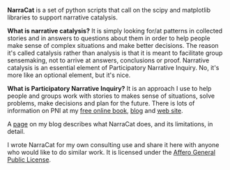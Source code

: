 <b>NarraCat</b> is a set of python scripts that call on the scipy and matplotlib libraries to support narrative catalysis.

<b>What is narrative catalysis?</b> It is simply looking for/at patterns in collected stories and in answers to questions about them in order to help people make sense of complex situations and make better decisions. The reason it's called catalysis rather than analysis is that it is meant to facilitate group sensemaking, not to arrive at answers, conclusions or proof. Narrative catalysis is an essential element of Participatory Narrative Inquiry. No, it's more like an optional element, but it's nice.

<b>What is Participatory Narrative Inquiry?</b> It is an approach I use to help people and groups work with stories to makes sense of situations, solve problems, make decisions and plan for the future. There is lots of information on PNI at my <a href='http://www.workingwithstories.org'>free online book</a>, <a href='http://www.storycoloredglasses.com'>blog</a> and <a href='http://www.cfkurtz.com'>web site</a>.

A <a href='http://www.storycoloredglasses.com/p/narracat-tools-for-narrative-catalysis.html'>page</a> on my blog describes what NarraCat does, and its limitations, in detail.

I wrote NarraCat for my own consulting use and share it here with anyone who would like to do similar work. It is licensed under the <a href='http://www.affero.org/oagpl.html'>Affero General Public License</a>.